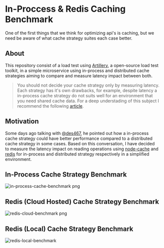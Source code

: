 # In-Proccess & Redis Caching Benchmark
One of the first things that we think for optimizing api's is caching, but we need be aware of what cache strategy suites each case better. 

## About
This repository consist of a load test using [Artillery](https://github.com/artilleryio/artillery), a open-source load test toolkit, in a simple microservice using in-process and distributed cache strategies aiming to compare and measure latency impact between both.

> You should not decide your cache strategy only by measuring latency. Each strategy has it's own drawbacks, for example, despite latency a in-process cache strategy do not suits well for an environment that you need shared cache data. For a deep understading of this subject I recommend the following [article](https://medium.datadriveninvestor.com/all-things-caching-use-cases-benefits-strategies-choosing-a-caching-technology-exploring-fa6c1f2e93aa).

## Motivation 
Some days ago talking with [@des467](https://github.com/desk467), he pointed out how 
a in-process cache strategy could have better performance compared to a distributed cache strategy in some cases. Based on this conversation, I have decided to measure the latency impact on reading operations using [node-cache](https://github.com/node-cache/node-cache) and [redis](https://github.com/redis/redis) for in-process and distributed strategy respectively in a simplified environment. 

## In-Process Cache Strategy Benchmark
![in-process-cache-benchmark png](https://user-images.githubusercontent.com/44952113/109252733-fd33db80-77cc-11eb-8153-af82a28b7ddc.png)

## Redis (Cloud Hosted) Cache Strategy Benchmark
![redis-cloud-benchmark png](https://user-images.githubusercontent.com/44952113/109252734-fdcc7200-77cc-11eb-9a85-828112d16a60.png)

## Redis (Local) Cache Strategy Benchmark
![redis-local-benchmark](https://user-images.githubusercontent.com/44952113/109252939-6b789e00-77cd-11eb-87b4-4f0f6766d9bb.png)